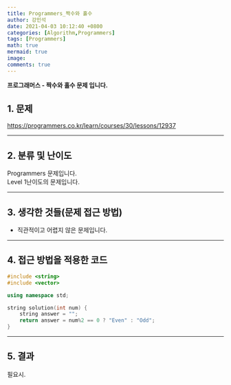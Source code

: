 ```yaml
---
title: Programmers_짝수와 홀수
author: 강민석
date: 2021-04-03 10:12:40 +0800
categories: [Algorithm,Programmers]
tags: [Programmers]
math: true
mermaid: true
image: 
comments: true
---
```


**프로그래머스 - 짝수와 홀수 문제 입니다.**

## 1. 문제
<https://programmers.co.kr/learn/courses/30/lessons/12937>






-----  

## 2. 분류 및 난이도

Programmers 문제입니다.  
Level 1난이도의 문제입니다.


-----  

## 3. 생각한 것들(문제 접근 방법)

- 직관적이고 어렵지 않은 문제입니다.


-----  

## 4. 접근 방법을 적용한 코드

```c++
#include <string>
#include <vector>

using namespace std;

string solution(int num) {
    string answer = "";
    return answer = num%2 == 0 ? "Even" : "Odd";
}
```

-----

## 5. 결과

필요시.














 
